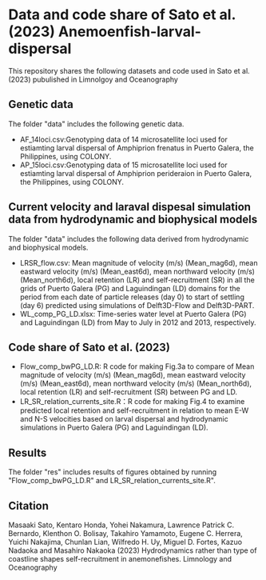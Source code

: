 # Data and code share of Sato et al. (2023) Anemoenfish-larval-dispersal
This repository shares the following datasets and code used in Sato et al. (2023) pubulished in Limnolgoy and Oceanography

## Genetic data
The folder "data" includes the following genetic data.
- AF_14loci.csv:Genotyping data of 14 microsatellite loci used for estiamting larval dispersal of Amphiprion frenatus in Puerto Galera, the Philippines, using COLONY.
- AP_15loci.csv:Genotyping data of 15 microsatellite loci used for estiamting larval dispersal of Amphiprion perideraion in Puerto Galera, the Philippines, using COLONY.

## Current velocity and laraval dispesal simulation data from hydrodynamic and biophysical models 
The folder "data" includes the following data derived from hydrodynamic and biophysical models.
- LRSR_flow.csv: Mean magnitude of velocity (m/s) (Mean_mag6d), mean eastward velocity (m/s) (Mean_east6d), mean northward velocity (m/s) (Mean_north6d), local retention (LR) and self-recruitment (SR) in all the grids of Puerto Galera (PG) and Laguindingan (LD) domains for the period from each date of particle releases (day 0) to start of settling (day 6) predicted using simulations of Delft3D-Flow and Delft3D-PART.
- WL_comp_PG_LD.xlsx: Time-series water level at Puerto Galera (PG) and Laguindingan (LD) from May to July in 2012 and 2013, respectively.

## Code share of Sato et al. (2023)
- Flow_comp_bwPG_LD.R: R code for making Fig.3a to compare of Mean magnitude of velocity (m/s) (Mean_mag6d), mean eastward velocity (m/s) (Mean_east6d), mean northward velocity (m/s) (Mean_north6d), local retention (LR) and self-recruitment (SR) between PG and LD.
- LR_SR_relation_currents_site.R：R code for making Fig.4 to examine predicted local retention and self-recruitment in relation to mean E-W and N-S velocities based on larval dispersal and hydrodynamic simulations in Puerto Galera (PG) and Laguindingan (LD). 

## Results
The folder "res" includes results of figures obtained by running "Flow_comp_bwPG_LD.R" and LR_SR_relation_currents_site.R".

## Citation
Masaaki Sato, Kentaro Honda, Yohei Nakamura, Lawrence Patrick C. Bernardo, Klenthon O. Bolisay, Takahiro Yamamoto, Eugene C. Herrera, Yuichi Nakajima, Chunlan Lian, Wilfredo H. Uy, Miguel D. Fortes, Kazuo Nadaoka and Masahiro Nakaoka (2023) Hydrodynamics rather than type of coastline shapes self-recruitment in anemonefishes.  Limnology and Oceanography
